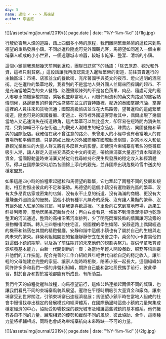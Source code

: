 ```yaml
---
day: 5
name: 暹粒 < -- > 馬德望
author: 李孟庭
---
```

![](/assets/img/journal/2019/{{ page.date | date: "%Y-%m-%d" }}/1lg.jpg)

行駛於杳無人煙的道路，踏上四個多小時的旅程，我們離開繁華熱鬧的暹粒來到馬德望的重點發展小鎮。不同於暹粒隨處可見外國觀光客，馬德望如同進入一個由柬埔寨人組成的小小世界，一個遠離城市喧囂，較城市乾淨、整潔、清新的小鎮。

這個小鎮讓我想起幾天前剛到暹粒，團隊日誌寫下的話語：「除去旅遊、觀光和外資，這裡只剩貧窮。」這段話讓我再度認真走入暹粒繁榮的街道，前往買賣進行的主軸區域：市場、店家並立的餐飲街、充斥著國字與英文的夜市、燈火通明的酒店街。走在暹粒的繁華地段，我看到的不是當地人與外國人並肩來回採購的超市、不是充滿當地菜色的柬人餐館、路邊攤販陳列的不是各色蔬果、肉品、隨處可見的龐大嘟嘟車商機穿梭其間，乘客也並非當地人，司機們用流利的英文向路過的旅客熱情問候，路邊銷售的鮮黃汽油盛裝在並立的寶特瓶裡，鄰近的泰國掌握汽油、掌握這裡的人員往來和貨物流通；國際高級旅店並立在大馬路旁，望著暹粒的這處繁華街道，隨處可見的異國餐廳、街道上、夜市裡外國遊客穿梭其中，偶爾出現了幾個當地人又迅速消失在街道轉角，這片繁華可以無比盛大，卻容易在短時間內消失無蹤、只剩仰賴已不存在街道上的觀光人潮維生的紀念品店、珠寶店、異國餐館和華美的國際飯店。我確信在我不曾注意的路旁、未曾走入的小徑中也有著當地人的買賣場所和平價商鋪，只是當如此龐大的外國商機在國際動盪崩毀，對當地收入和依靠觀光業維生的大量人群又將有多麼巨大的影響。即使現今柬埔寨有著名的吳哥窟吸引人潮，讓人群走入這些充滿英文中文的街道，帶給柬浦寨大量運行資本和建設資金，當國際動盪時柬浦寨又將從何找尋維持它民生與發展的穩定收入和經濟體系。得以在國際繁榮時期為各國錦上添花的觀光，並非國際出現危機時雪中送炭的穩定盟友。

如果這趟四小時的旅程牽起暹粒和馬德望的聯繫，它也牽起了兩種不同的發展和規劃，相互對照出彼此的不足和優勢。馬德望的這個小鎮沒有暹粒觀光區的繁華、沒有太多昂貴店家或密集的店鋪、沒有永不止息的街道、沒有滿滿的商機、更沒有大量賺進外國資金的優勢。這個小鎮有種平凡無奇的感覺、沒有讓人驚豔的繁華、沒有讓外國人駐足的吳哥窟，可是我更喜歡這裡。下車後向右來到當地市場，蔬果生鮮排列兩旁，當地居民挑選新鮮食材；再向右會看見一條雖不到清澈潔淨卻也乾淨整潔的河流通過，整齊的高樓沿著河岸排列，少了明亮閃耀裝飾的牆面讓河流旁的景物顯得清新。轉入三四層樓的住宅區，校園裡的學生嬉鬧、安靜道路上偶爾經過的機車和錯落在其間的精緻餐廳，安靜和諧中這個小鎮也有了屬於自己的生機與走向未來的繁榮。非營利組織開設的餐廳靜靜佇立在房舍之中，桌旁的小卡書寫他們對這個小鎮的期望，以及為了前往期許的未來他們的規劃與努力。提供學童教育資源培養基本能力，由新一代開創新的一頁；為當地年輕人開設餐飲、服務等培訓提升他們的工作技能，配合完善的工作介紹給與年輕世代自給自足的穩定收入，讓年輕的父母能建立完整的家庭、讓家人能時時相聚，陪著小孩一起長大。這個組織如同許許多多和我們一樣的非營利組織，期許自己能和當地居民攜手前行，彼此學習，對於自身和對於當地都能有所成長、有所助益。

我們今天的旅程從暹粒啟程，向馬德望前行，這條公路連接起兩個不同的城鎮，也讓我們看見不同的柬埔寨風貌與展望。暹粒在平穩時期吸引大量資金和廠商，讓柬埔寨受到世界關注，引領柬埔寨迅速經濟發展；馬德望小鎮平時在當地人組成的社會中慢慢找尋出穩定的發展模式和經濟體系，在國際動盪時這些小鎮的力量聚集成穩定經濟的中心，協助受影響較深的觀光城市及維護這些城鎮的基本體系。他們擁有各自不同的力量，展現相異的優勢和截然不同的風貌，彼此協助、合作，這兩種力量將相輔相成，同時也會成為柬埔寨航向未來時缺一不可的力量。

![](/assets/img/journal/2019/{{ page.date | date: "%Y-%m-%d" }}/2lg.jpg)